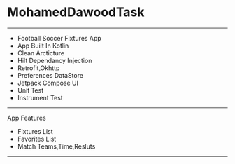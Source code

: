 # MohamedDawoodTask
-----------------------------------------------------------------------------------------------------------
* Football Soccer Fixtures App
* App Built In Kotlin
* Clean Arcticture
* Hilt Dependancy Injection
* Retrofit,Okhttp
* Preferences DataStore
* Jetpack Compose UI
* Unit Test
* Instrument Test
-----------------------------------------------------------------------------------------------------------

 App Features
* Fixtures List
* Favorites List
* Match Teams,Time,Resluts
-----------------------------------------------------------------------------------------------------------


